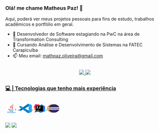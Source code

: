 ### Olá! me chame Matheus Paz! 👋
Aqui, poderá ver meus projetos pessoais para fins de estudo, trabalhos acadêmicos e portfólio em geral.

- 💼 Desenvolvedor de Software estagiando na PwC na área de Transformation Consulting
- 🏫 Cursando Análise e Desenvolvimento de Sistemas na FATEC Carapicuíba
- 📫 Meu email: mathpaz.oliveira@gmail.com
##

<div align="center">
  <a href="https://github.com/Shininden">
  <img height="160em" src="https://github-readme-stats.vercel.app/api?username=Shininden&show_icons=true&theme=holi&include_all_commits=true&count_private=true"/>
  <img height="180em" src="https://github-readme-stats.vercel.app/api/top-langs/?username=Shininden&layout=compact&langs_count=7&theme=holi"/>
</div>
  
  ##
  <h3>💻 | Tecnologias que tenho mais experiência</h3>
<div style="display: inline_block"><br>
  <img align="center" alt="Matheus-Java" height="30" width="40" src="https://github.com/devicons/devicon/blob/master/icons/java/java-original.svg">
  <img align="center" alt="Matheus-VS-Code" height="30" width="40" src="https://github.com/devicons/devicon/blob/master/icons/vscode/vscode-original.svg">
  <img align="center" alt="Matheus-Intellij" height="30" width="40" src="https://github.com/devicons/devicon/blob/master/icons/intellij/intellij-original.svg">
  <img align="center" alt="Matheus-Eclipse" height="30" width="40" src="https://github.com/devicons/devicon/blob/master/icons/eclipse/eclipse-original.svg">
</div>  

  ##
<div>
    <a href="https://www.linkedin.com/in/matheus-paz-oliveira-b385582b0/" target="blank"><img src="https://img.shields.io/badge/-LinkedIn-%230077B5?style=for-the-badge&logo=linkedin&logoColor=white" target="_blank"></a> 
    <a href = "mailto:mathpaz.oliveira@gmail.com"><img src="https://img.shields.io/badge/Gmail-D14836?style=for-the-badge&logo=gmail&logoColor=white" target="_blank"></a>
  
</div>
